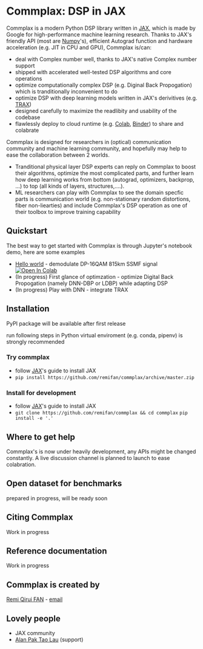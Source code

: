 # Commplax: DSP in JAX
Commplax is a modern Python DSP library written in [JAX](https://github.com/google/jax), which is made by Google for high-performance machine learning research. Thanks to JAX's friendly API (most are [Numpy](https://numpy.org/)'s), efficient Autograd function and hardware acceleration (e.g. JIT in CPU and GPU), Commplax is/can:

- deal with Complex number well, thanks to JAX's native Complex number support
- shipped with accelerated well-tested DSP algorithms and core operations
- optimize computationally complex DSP (e.g. Diginal Back Propogation) which is tranditionally inconvenient to do
- optimize DSP with deep learning models written in JAX's derivitives (e.g. [TRAX](https://github.com/google/trax))
- designed carefully to maximize the readlibity and usability of the codebase
- flawlessly deploy to cloud runtime (e.g. [Colab](https://colab.research.google.com/), [Binder](https://mybinder.org/)) to share and colabrate

Commplax is designed for researchers in (optical) communication community and machine learning community, and hopefully may help to ease the collaboration between 2 worlds.
- Tranditional physical layer DSP experts can reply on Commplax to boost their algorithms, optimize the most complicated parts, and further learn how deep learning works from bottom (autograd, optimizers, backprop, ...) to top (all kinds of layers, structures,....).
- ML researchers can play with Commplax to see the domain specfic parts is communication world (e.g. non-stationary random distortions, fiber non-liearties) and include Commplax's DSP operation as one of their toolbox to improve training capability


## Quickstart
The best way to get started with Commplax is through Jupyter's notebook demo, here are some examples
- [Hello world](https://github.com/remifan/commplax/examples/hello_world.ipynb) - demodulate DP-16QAM 815km SSMF signal [![Open In Colab](https://colab.research.google.com/assets/colab-badge.svg)](https://colab.research.google.com/github/remifan/commplax/blob/master/examples/hello_world.ipynb)
- (In progress) First glance of optimzation - optimize Digital Back Propogation (namely DNN-DBP or LDBP) while adapting DSP
- (In progress) Play with DNN - integrate TRAX

## Installation
PyPI package will be available after first release

run following steps in Python virtual enviroment (e.g. conda, pipenv) is strongly recommended

### Try commplax
- follow [JAX](https://github.com/google/jax)'s guide to install JAX
- `pip install https://github.com/remifan/commplax/archive/master.zip`

### Install for development
- follow [JAX](https://github.com/google/jax)'s guide to install JAX
- `git clone https://github.com/remifan/commplax && cd commplax`
  `pip install -e '.'`

## Where to get help
Commplax's is now under heavily development, any APIs might be changed constantly. A live discussion channel is planned to launch to ease colabration.

## Open dataset for benchmarks
prepared in progress, will be ready soon

## Citing Commplax
Work in progress

## Reference documentation
Work in progress

## Commplax is created by
[Remi Qirui FAN](https://scholar.google.com/citations?user=W7IC5oEAAAAJ&hl=en&oi=sra) - [email](mailto:remi.qr.fan@gmail.com)

## Lovely people
- JAX community
- [Alan Pak Tao Lau](https://scholar.google.com.hk/citations?user=nZuuG7QAAAAJ&hl=en) (support) 

